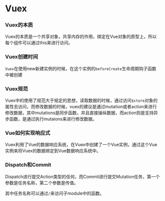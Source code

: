 # Vuex

### Vuex的本质

Vuex的本质是一个共享对象，共享内存的作用，绑定在Vue对象的原型上，所以每个组件可以通过this来进行访问。

### Vuex创建时间

`Vuex`在使用new新建实例的时候，在这个实例的`beforeCreate`生命周期钩子函数中被创建

### Vuex规范

Vuex中的使用了规范大于规定的思想，读取数据的时候，通过访问`$store`对象的属性去访问，而修改数据的时候，vuex的建议是通过mutation或者action来进行修改数据，其中mutations是同步函数，并且直接操纵数据，而action则是支持异步函数，是通过执行mutaions来进行修改数据。

### Vue如何实现响应式

Vuex利用了Vue的数据响应系统，在Vuex中创建了一个Vue实例，通过这个Vue实例来将Vuex的数据绑定到Vue数据响应系统中。

### Dispatch和Commit

Dispatch进行提交Action类型的任何，而Commit进行提交Mutation任务，第一个参数是任务名称，第二个参数是传值。

其中任务名称可以通过`/`来访问子module中的函数。